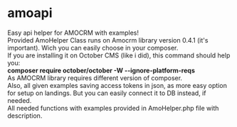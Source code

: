 # amoapi
Easy api helper for AMOCRM with examples! <br>
Provided AmoHelper Class runs on Amocrm library version 0.4.1 (it's important). Wich you can easily choose in your composer. <br>
If you are installing it on October CMS (like i did), this command should help you: <br>
<b>composer require october/october -W  --ignore-platform-reqs </b><br>As AMOCRM library requires different version of composer. <br>
Also, all given examples saving access tokens in json, as more easy option for setup on landings. But you can easily connect it to DB instead, if needed. <br>
All needed functions with examples provided in AmoHelper.php file with description. <br>
